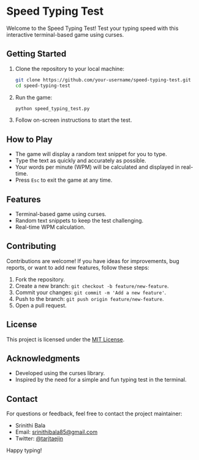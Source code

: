 # Speed Typing Test

Welcome to the Speed Typing Test! Test your typing speed with this interactive terminal-based game using curses.

## Getting Started

1. Clone the repository to your local machine:

    ```bash
    git clone https://github.com/your-username/speed-typing-test.git
    cd speed-typing-test
    ```

2. Run the game:

    ```bash
    python speed_typing_test.py
    ```

3. Follow on-screen instructions to start the test.

## How to Play

- The game will display a random text snippet for you to type.
- Type the text as quickly and accurately as possible.
- Your words per minute (WPM) will be calculated and displayed in real-time.
- Press `Esc` to exit the game at any time.

## Features

- Terminal-based game using curses.
- Random text snippets to keep the test challenging.
- Real-time WPM calculation.

## Contributing

Contributions are welcome! If you have ideas for improvements, bug reports, or want to add new features, follow these steps:

1. Fork the repository.
2. Create a new branch: `git checkout -b feature/new-feature`.
3. Commit your changes: `git commit -m 'Add a new feature'`.
4. Push to the branch: `git push origin feature/new-feature`.
5. Open a pull request.

## License

This project is licensed under the [MIT License](LICENSE).

## Acknowledgments

- Developed using the curses library.
- Inspired by the need for a simple and fun typing test in the terminal.

## Contact

For questions or feedback, feel free to contact the project maintainer:

- Srinithi Bala
- Email: srinithibala85@gmail.com
- Twitter: [@tarjtaejin](https://twitter.com/tarjtaejin)

Happy typing!
